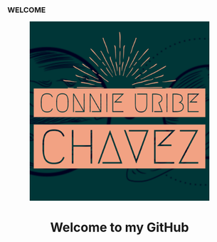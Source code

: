 ### WELCOME
<div id="header" align="center">
  <img src="https://github.com/connieuribe/connieuribe/blob/main/Connie%20Uribe%20Chavez-1.png"  width="80%" height="30%">
  <h1>
  Welcome to my GitHub
  </h1>
</div>


<!--
**connieuribe/connieuribe** is a ✨ _special_ ✨ repository because its `README.md` (this file) appears on your GitHub profile.

Here are some ideas to get you started:

- 🔭 I’m currently working on ...
- 🌱 I’m currently learning ...
- 👯 I’m looking to collaborate on ...
- 🤔 I’m looking for help with ...
- 💬 Ask me about ...
- 📫 How to reach me: ...
- 😄 Pronouns: ...
- ⚡ Fun fact: ...
-->
